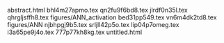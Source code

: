 abstract.html
bhl4m27apmo.tex
qn2fu9f6bd8.tex
jlrdf0n35l.tex
qhrgljsffh8.tex
figures/ANN_activation
bed31pp549.tex
vn6m4dk2td8.tex
figures/ANN
njbhpgj9b5.tex
srljll42p5o.tex
lip04p7omeg.tex
i3a65pe9j4o.tex
777p77kh8kg.tex
untitled.html